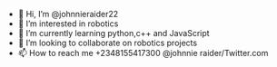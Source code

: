 - 👋 Hi, I’m @johnnieraider22
- 👀 I’m interested in robotics
- 🌱 I’m currently learning python,c++ and JavaScript
- 💞️ I’m looking to collaborate on robotics projects
- 📫 How to reach me +2348155417300 @johnnie raider/Twitter.com

<!---
johnnieraider22/johnnieraider22 is a ✨ special ✨ repository because its `README.md` (this file) appears on your GitHub profile.
You can click the Preview link to take a look at your changes.
--->
